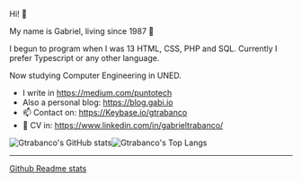 Hi! 👋

My name is Gabriel, living since 1987 🍷

I begun to program when I was 13 HTML, CSS, PHP and SQL. Currently I prefer Typescript or any other language.

Now studying Computer Engineering in UNED.

- I write in https://medium.com/puntotech
- Also a personal blog: https://blog.gabi.io
- 📫 Contact on: https://Keybase.io/gtrabanco
- 📝 CV in: https://www.linkedin.com/in/gabrieltrabanco/

![Gtrabanco's GitHub stats](https://github-readme-stats.vercel.app/api?username=gtrabanco&theme=dracula&show_icons=true)![Gtrabanco's Top Langs](https://github-readme-stats.vercel.app/api/top-langs/?username=gtrabanco&theme=dracula&layout=compact)

----

[Github Readme stats](https://github.com/anuraghazra/github-readme-stats)
